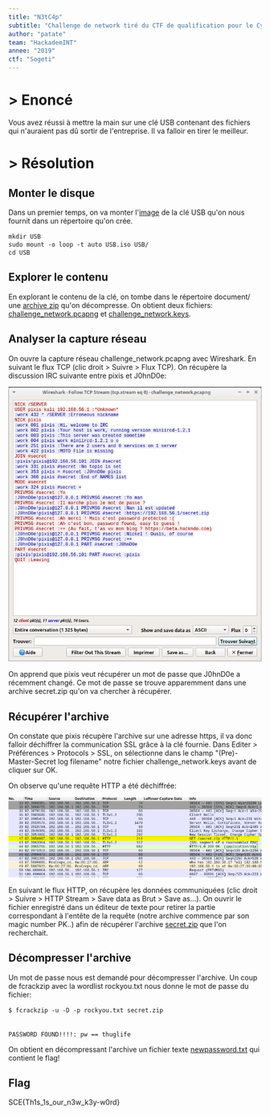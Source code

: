```yaml
---
title: "N3tC4p"
subtitle: "Challenge de network tiré du CTF de qualification pour le Cyberescape de Sogeti"
author: "patate"
team: "HackademINT"
annee: "2019"
ctf: "Sogeti"
---
```


# > Enoncé

Vous avez réussi à mettre la main sur une clé USB contenant des fichiers qui n'auraient pas dû sortir de l'entreprise. Il va falloir en tirer le meilleur.


# > Résolution

## Monter le disque

Dans un premier temps, on va monter l'[image](/writeup-scripts/Sogeti/N3tc4p/USB.iso) de la clé USB qu'on nous fournit dans un répertoire qu'on crée.
```
mkdir USB
sudo mount -o loop -t auto USB.iso USB/
cd USB
```
## Explorer le contenu

En explorant le contenu de la clé, on tombe dans le répertoire document/ une [archive zip](/writeup-scripts/Sogeti/N3tc4p/backup.zip) qu'on décompresse. On obtient deux fichiers: [challenge_network.pcapng](/writeup-scripts/Sogeti/N3tc4p/challenge_network.pcapng) et [challenge_network.keys](/writeup-scripts/Sogeti/N3tc4p/challenge_network.keys).

## Analyser la capture réseau

On ouvre la capture réseau challenge_network.pcapng avec Wireshark. En suivant le flux TCP (clic droit > Suivre > Flux TCP). On récupère la discussion IRC suivante entre pixis et J0hnD0e:

![irc](/assets/images/n3tc4p-irc.png)

On apprend que pixis veut récupérer un mot de passe que J0hnD0e a récemment changé. Ce mot de passe se trouve apparemment dans une archive secret.zip qu'on va chercher à récupérer.

## Récupérer l'archive

On constate que pixis récupère l'archive sur une adresse https, il va donc falloir déchiffrer la communication SSL grâce à la clé fournie. Dans Editer > Préférences > Protocols > SSL, on sélectionne dans le champ "(Pre)-Master-Secret log filename" notre fichier challenge_network.keys avant de cliquer sur OK.

On observe qu'une requête HTTP a été déchiffrée:

![http](/assets/images/n3tc4p-http.png)

En suivant le flux HTTP, on récupère les données communiquées (clic droit > Suivre > HTTP Stream > Save data as Brut > Save as...). On ouvrir le fichier enregistré dans un éditeur de texte pour retirer la partie correspondant à l'entête de la requête (notre archive commence par son magic number PK..) afin de récupérer l'archive [secret.zip](/writeup-scripts/Sogeti/N3tc4p/secret.zip) que l'on recherchait.


## Décompresser l'archive

Un mot de passe nous est demandé pour décompresser l'archive. Un coup de fcrackzip avec la wordlist rockyou.txt nous donne le mot de passe du fichier:

```
$ fcrackzip -u -D -p rockyou.txt secret.zip


PASSWORD FOUND!!!!: pw == thuglife
```

On obtient en décompressant l'archive un fichier texte [newpassword.txt](/writeup-scripts/Sogeti/N3tc4p/newpassword.txt) qui contient le flag!

## Flag

SCE{Th1s_1s_our_n3w_k3y-w0rd}
